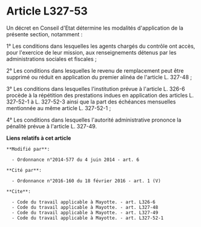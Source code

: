 # Article L327-53

Un décret en Conseil d'Etat détermine les modalités d'application de la présente section, notamment : 

1° Les conditions dans lesquelles les agents chargés du contrôle ont accès, pour l'exercice de leur mission, aux
renseignements détenus par les administrations sociales et fiscales ; 

2° Les conditions dans lesquelles le revenu de remplacement peut être supprimé ou réduit en application du premier alinéa de
l'article L. 327-48 ; 

3° Les conditions dans lesquelles l'institution prévue à l'article L. 326-6 procède à la répétition des prestations indues en
application des articles L. 327-52-1 à L. 327-52-3 ainsi que la part des échéances mensuelles mentionnée au même article L.
327-52-1 ; 

4° Les conditions dans lesquelles l'autorité administrative prononce la pénalité prévue à l'article L. 327-49.

**Liens relatifs à cet article**

	**Modifié par**:

	  - Ordonnance n°2014-577 du 4 juin 2014 - art. 6

	**Cité par**:

	  - Ordonnance n°2016-160 du 18 février 2016 - art. 1 (V)

	**Cite**:

	  - Code du travail applicable à Mayotte. - art. L326-6
	  - Code du travail applicable à Mayotte. - art. L327-48
	  - Code du travail applicable à Mayotte. - art. L327-49
	  - Code du travail applicable à Mayotte. - art. L327-52-1
